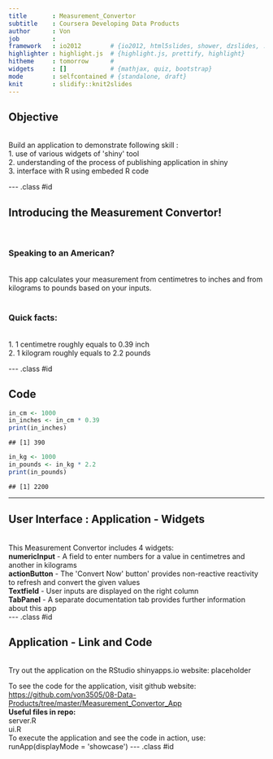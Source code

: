 ```yaml
---
title       : Measurement_Convertor
subtitle    : Coursera Developing Data Products
author      : Von
job         : 
framework   : io2012        # {io2012, html5slides, shower, dzslides, ...}
highlighter : highlight.js  # {highlight.js, prettify, highlight}
hitheme     : tomorrow      # 
widgets     : []            # {mathjax, quiz, bootstrap}
mode        : selfcontained # {standalone, draft}
knit        : slidify::knit2slides
---
```


## Objective
<br>
Build an application to demonstrate following skill :
<br>
1. use of various widgets of 'shiny' tool <br>
2. understanding of the process of publishing application in shiny <br>
3. interface with R using embeded R code <br>
  
--- .class #id 

## Introducing the Measurement Convertor! 
<br>
<h3>Speaking to an American? </h3>
<br> This app calculates your measurement from centimetres to inches and from kilograms to pounds based on your inputs.   
<br><br>
<h3>Quick facts:</h3> <br>
1. 1 centimetre roughly equals to 0.39 inch <br>
2. 1 kilogram roughly equals to 2.2 pounds <br>

--- .class #id 

## Code

```r
in_cm <- 1000
in_inches <- in_cm * 0.39
print(in_inches)
```

```
## [1] 390
```

```r
in_kg <- 1000
in_pounds <- in_kg * 2.2
print(in_pounds)
```

```
## [1] 2200
```
--- 

## User Interface : Application - Widgets
<br>
This Measurement Convertor includes 4 widgets:<br>
<b>numericInput</b> - A field to enter numbers for a value in centimetres and another in kilograms <br>
<b>actionButton</b> - The 'Convert Now' button' provides non-reactive reactivity to refresh and convert the given values <br>
<b>Textfield</b> - User inputs are displayed on the right column <br>
<b>TabPanel</b> - A separate documentation tab provides further information about this app <br>
--- .class #id 

## Application - Link and Code
<br>
Try out the application on the RStudio shinyapps.io website: placeholder
<br>

To see the code for the application, visit github website: https://github.com/von3505/08-Data-Products/tree/master/Measurement_Convertor_App
<br>
<b>Useful files in repo:</b> <br>
server.R <br>
ui.R <br>
To execute the application and see the code in action, use: runApp(displayMode = 'showcase')
--- .class #id 
